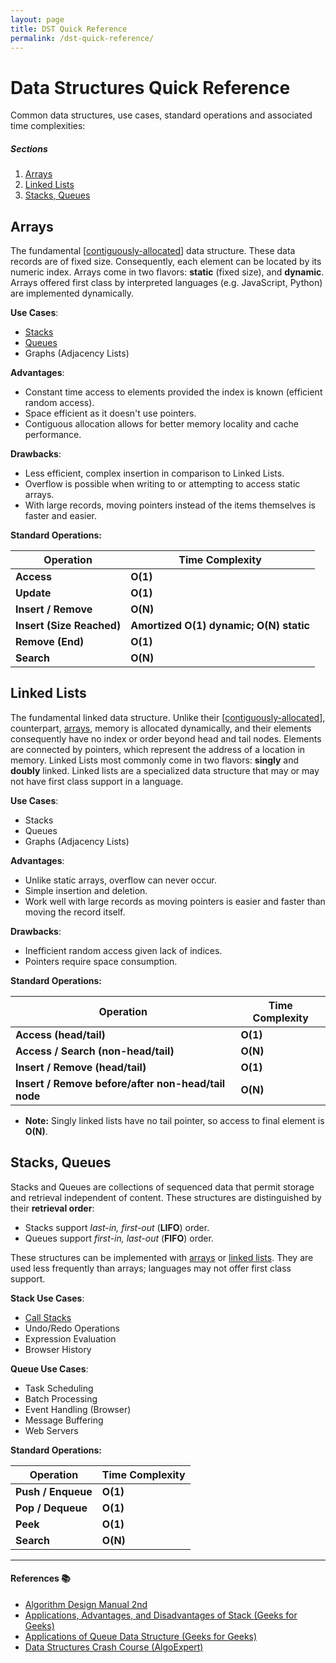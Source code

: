 ```yaml
---
layout: page
title: DST Quick Reference
permalink: /dst-quick-reference/
---
```


# Data Structures Quick Reference

Common data structures, use cases, standard operations and associated time complexities:

##### Sections
1. [Arrays](#arrays)
2. [Linked Lists](#linked-lists)
3. [Stacks, Queues](#stacks-queues)

## Arrays

The fundamental [[contiguously-allocated]] data structure. These data records
are of fixed size. Consequently, each element can be located by its numeric
index. Arrays come in two flavors: **static** (fixed size), and **dynamic**.
Arrays offered first class by interpreted languages (e.g. JavaScript, Python)
are implemented dynamically.

**Use Cases**:
- [Stacks](#stacks-queues)
- [Queues](#stacks-queues)
- Graphs (Adjacency Lists)

**Advantages**:
- Constant time access to elements provided the index is known (efficient random
  access).
- Space efficient as it doesn't use pointers.
- Contiguous allocation allows for better memory locality and cache performance.

**Drawbacks**:
- Less efficient, complex insertion in comparison to Linked Lists.
- Overflow is possible when writing to or attempting to access static arrays.
- With large records, moving pointers instead of the items themselves is faster
  and easier.

**Standard Operations:**

| **Operation** | **Time Complexity** |
| -------- | -------- |
| **Access** | **O(1)** |
| **Update** | **O(1)** |
| **Insert / Remove** | **O(N)** |
| **Insert (Size Reached)** | **Amortized O(1) dynamic; O(N) static** |
| **Remove (End)** | **O(1)** |
| **Search** | **O(N)** |

## Linked Lists

The fundamental linked data structure. Unlike their [[contiguously-allocated]],
counterpart, [arrays](#arrays), memory is allocated dynamically,
and their elements consequently have no index or order beyond head and tail
nodes. Elements are connected by pointers, which represent the address of a
location in memory. Linked Lists most commonly come in two flavors: **singly**
and **doubly** linked. Linked lists are a specialized data structure that may or
may not have first class support in a language.

**Use Cases**:
- Stacks
- Queues
- Graphs (Adjacency Lists)

 **Advantages**:
- Unlike static arrays, overflow can never occur.
- Simple insertion and deletion.
- Work well with large records as moving pointers is easier and faster than
  moving the record itself.

**Drawbacks**:
- Inefficient random access given lack of indices.
- Pointers require space consumption.

**Standard Operations:**

| **Operation** | **Time Complexity** |
| -------- | -------- |
| **Access (head/tail)** | **O(1)** |
| **Access / Search (non-head/tail)** | **O(N)** |
| **Insert / Remove (head/tail)** | **O(1)** |
| **Insert / Remove before/after non-head/tail node** | **O(N)** |

- **Note:** Singly linked lists have no tail pointer, so access to final element
  is **O(N)**.

## Stacks, Queues

Stacks and Queues are collections of sequenced data that permit storage and
retrieval independent of content. These structures are distinguished by their
**retrieval order**:

- Stacks support _last-in, first-out_ (**LIFO**) order.
- Queues support _first-in, last-out_ (**FIFO**) order.

These structures can be implemented with [arrays](#arrays) or
[linked lists](#linked-lists). They are used less frequently than arrays;
languages may not offer first class support.

**Stack Use Cases**:

- [Call Stacks](https://en.wikipedia.org/wiki/Call_stack)
- Undo/Redo Operations
- Expression Evaluation
- Browser History


**Queue Use Cases**:

- Task Scheduling
- Batch Processing
- Event Handling (Browser)
- Message Buffering
- Web Servers

**Standard Operations:**

| **Operation** | **Time Complexity** |
| -------- | -------- |
| **Push / Enqueue** | **O(1)** |
| **Pop / Dequeue** | **O(1)** |
| **Peek** | **O(1)** |
| **Search** | **O(N)** |


---
#### References 📚
- [Algorithm Design Manual 2nd](https://www.amazon.com/Algorithm-Design-Manual-Steven-Skiena/dp/1849967202)
- [Applications, Advantages, and Disadvantages of Stack (Geeks for Geeks)](https://www.geeksforgeeks.org/applications-advantages-and-disadvantages-of-stack/)
- [Applications of Queue Data Structure (Geeks for Geeks)](https://www.geeksforgeeks.org/applications-of-queue-data-structure/)
- [Data Structures Crash Course (AlgoExpert)](https://www.algoexpert.io/data-structures)

[//begin]: # "Autogenerated link references for markdown compatibility"
[contiguously-allocated]: contiguously-allocated "Contiguous Structures"
[//end]: # "Autogenerated link references"
